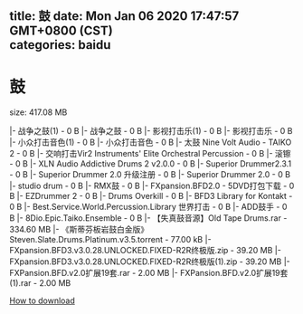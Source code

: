 
title: 鼓
date: Mon Jan 06 2020 17:47:57 GMT+0800 (CST)    
categories: baidu
---

# 鼓
size: 417.08 MB
 
 
|- 战争之鼓(1) - 0 B
|- 战争之鼓 - 0 B
|- 影视打击乐(1) - 0 B
|- 影视打击乐 - 0 B
|- 小众打击音色(1) - 0 B
|- 小众打击音色 - 0 B
|- 太鼓 Nine Volt Audio - TAIKO 2 - 0 B
|- 交响打击Vir2 Instruments' Elite Orchestral Percussion - 0 B
|- 滚镲 - 0 B
|- XLN Audio Addictive Drums 2 v2.0.0 - 0 B
|- Superior Drummer2.3.1 - 0 B
|- Superior Drummer 2.0 升级注册 - 0 B
|- Superior Drummer 2.0 - 0 B
|- studio drum - 0 B
|- RMX鼓 - 0 B
|- FXpansion.BFD2.0 - 5DVD打包下载 - 0 B
|- EZDrummer 2 - 0 B
|- Drums Overkill - 0 B
|- BFD3 Library for Kontakt - 0 B
|- Best.Service.World.Percussion.Library 世界打击 - 0 B
|- ADD鼓手 - 0 B
|- 8Dio.Epic.Taiko.Ensemble - 0 B
|- 【失真鼓音源】Old Tape Drums.rar - 334.60 MB
|- 《斯蒂芬板岩鼓白金版》Steven.Slate.Drums.Platinum.v3.5.torrent - 77.00 kB
|- FXpansion.BFD3.v3.0.28.UNLOCKED.FIXED-R2R终极版.zip - 39.20 MB
|- FXpansion.BFD3.v3.0.28.UNLOCKED.FIXED-R2R终极版(1).zip - 39.20 MB
|- FXPansion.BFD.v2.0扩展19套.rar - 2.00 MB
|- FXPansion.BFD.v2.0扩展19套(1).rar - 2.00 MB

[How to download](https://bpcam.bemobtrk.com/go/2ceec3aa-1ca2-46d6-b9ff-aaa5c184517c?jno=4449)